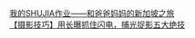   
[我的SHUJIA作业——和爸爸妈妈的新加坡之旅](http://www.dianyue.me/archives/007/9vysyk0b5k70h1ha/)  
[【摄影技巧】用长曝抓住闪电，捕光捉影五大绝技](http://www.dianyue.me/archives/472/6w1xnkw7dsj8cnhy/)
